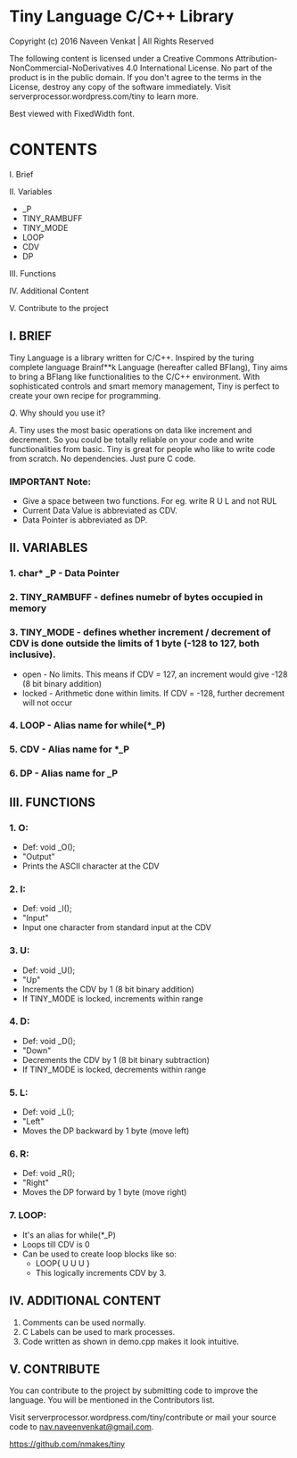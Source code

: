 # Tiny Language C/C++ Library

Copyright (c) 2016 Naveen Venkat | All Rights Reserved

The following content is licensed under a Creative Commons Attribution-NonCommercial-NoDerivatives 4.0 International License. No part of the product is in the public domain. If you don't agree to the terms in the License, destroy any copy of the software immediately. Visit serverprocessor.wordpress.com/tiny to learn more.

Best viewed with FixedWidth font.

# CONTENTS

I. Brief

II. Variables
    
  * _P
  * TINY_RAMBUFF
  * TINY_MODE
  * LOOP
  * CDV
  * DP

III. Functions

IV. Additional Content

V. Contribute to the project


## I. BRIEF


Tiny Language is a library written for C/C++. Inspired by the turing complete language Brainf**k Language (hereafter called BFlang), Tiny aims to bring a BFlang like functionalities to the C/C++ environment. With sophisticated controls and smart memory management, Tiny is perfect to create your own recipe for programming.

*Q*. Why should you use it?

*A*. Tiny uses the most basic operations on data like increment and decrement. So you could be totally reliable on your code and write functionalities from basic. Tiny is great for people who like to write code from scratch. No dependencies. Just pure C code.

### IMPORTANT Note:
  
  * Give a space between two functions. For eg. write R U L and not RUL
  * Current Data Value is abbreviated as CDV.
  * Data Pointer is abbreviated as DP.


## II. VARIABLES

### 1. char* _P - Data Pointer

### 2. TINY_RAMBUFF - defines numebr of bytes occupied in memory

### 3. TINY_MODE - defines whether increment / decrement of CDV is done outside the limits of 1 byte (-128 to 127, both inclusive).

  * open - No limits. This means if CDV = 127, an increment would give -128 (8 bit binary addition)
  * locked - Arithmetic done within limits. If CDV = -128, further decrement will not occur

### 4. LOOP - Alias name for while(*_P)

### 5. CDV - Alias name for *_P

### 6. DP - Alias name for _P


## III. FUNCTIONS

### 1. O:
  
  * Def: void _O();
  * "Output"
  * Prints the ASCII character at the CDV

### 2. I:
  
  * Def: void _I();
  * "Input"
  * Input one character from standard input at the CDV

### 3. U:
  
  * Def: void _U();
  * "Up"
  * Increments the CDV by 1 (8 bit binary addition)
  * If TINY_MODE is locked, increments within range

### 4. D:
  
  * Def: void _D();
  * "Down"
  * Decrements the CDV by 1 (8 bit binary subtraction)
  * If TINY_MODE is locked, decrements within range

### 5. L:
  
  * Def: void _L();
  * "Left"
  * Moves the DP backward by 1 byte (move left)

### 6. R:
  
  * Def: void _R();
  * "Right"
  * Moves the DP forward by 1 byte (move right)

### 7. LOOP:
  
  * It's an alias for while(*_P)
  * Loops till CDV is 0
  * Can be used to create loop blocks like so:
    - LOOP{ U U U }
    - This logically increments CDV by 3.


## IV. ADDITIONAL CONTENT

1. Comments can be used normally.
2. C Labels can be used to mark processes.
3. Code written as shown in demo.cpp makes it look intuitive.


## V. CONTRIBUTE

You can contribute to the project by submitting code to improve the language. You will be mentioned in the Contributors list.

Visit serverprocessor.wordpress.com/tiny/contribute or mail your source code to nav.naveenvenkat@gmail.com.

https://github.com/nmakes/tiny
